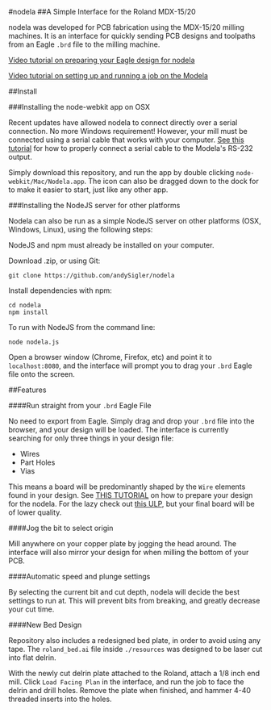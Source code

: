 #nodela
##A Simple Interface for the Roland MDX-15/20

nodela was developed for PCB fabrication using the MDX-15/20 milling machines. It is an interface for quickly sending PCB designs and toolpaths from an Eagle `.brd` file to the milling machine.

[Video tutorial on preparing your Eagle design for nodela](https://vimeo.com/119003450)

[Video tutorial on setting up and running a job on the Modela](https://vimeo.com/119725323)

##Install

###Installing the node-webkit app on OSX

Recent updates have allowed nodela to connect directly over a serial connection. No more Windows requirement! However, your mill must be connected using a serial cable that works with your computer. [See this tutorial](http://progmatter.com/drupal/?q=node/2) for how to properly connect a serial cable to the Modela's RS-232 output.

Simply download this repository, and run the app by double clicking `node-webkit/Mac/Nodela.app`. The icon can also be dragged down to the dock for to make it easier to start, just like any other app.

###Installing the NodeJS server for other platforms

Nodela can also be run as a simple NodeJS server on other platforms (OSX, Windows, Linux), using the following steps:

NodeJS and npm must already be installed on your computer.

Download  .zip, or using Git:
```
git clone https://github.com/andySigler/nodela
```
Install dependencies with npm:
```
cd nodela
npm install
```
To run with NodeJS from the command line:
```
node nodela.js
```
Open a browser window (Chrome, Firefox, etc) and point it to `localhost:8080`, and the interface will prompt you to drag your `.brd` Eagle file onto the screen.

##Features

####Run straight from your `.brd` Eagle File

No need to export from Eagle. Simply drag and drop your `.brd` file into the browser, and your design will be loaded. The interface is currently searching for only three things in your design file:

 - Wires
 - Part Holes
 - Vias

This means a board will be predominantly shaped by the `Wire` elements found in your design. See [THIS TUTORIAL](https://vimeo.com/119003450) on how to prepare your design for the nodela. For the lazy check out [this ULP](http://mlab.taik.fi/paja/?p=1874), but your final board will be of lower quality.

####Jog the bit to select origin

Mill anywhere on your copper plate by jogging the head around. The interface will also mirror your design for when milling the bottom of your PCB.

####Automatic speed and plunge settings

By selecting the current bit and cut depth, nodela will decide the best settings to run at. This will prevent bits from breaking, and greatly decrease your cut time.

####New Bed Design

Repository also includes a redesigned bed plate, in order to avoid using any tape. The `roland_bed.ai` file inside `./resources` was designed to be laser cut into flat delrin.

With the newly cut delrin plate attached to the Roland, attach a 1/8 inch end mill. Click `Load Facing Plan` in the interface, and run the job to face the delrin and drill holes. Remove the plate when finished, and hammer 4-40 threaded inserts into the holes.